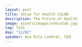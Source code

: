 ```yaml
---
layout: post
title: Value for Health CoLAB
description: The Future of Health
image: assets/images/vohcolab.jpg
tag: Talk
day: "11/02"
speaker: Ana Rita Londral, CEO
---
```


